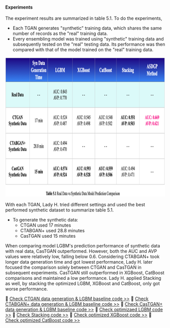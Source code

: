 #### Experiments

The experiment results are summarized in table 5.1. To do the experiments,
* Each TGAN generates "synthetic" training data, which shares the same number of records as the "real" training data.
* Every ensembling model was trained using "synthetic" training data and subsequently tested on the "real" testing data. Its performance was then compared with that of the model trained on the "real" training data.
<img src="https://github.com/lady-h-world/My_Garden/blob/main/images/Secret_Guest_images/syn_exp_table.png" width="930" height="441" />

With each TGAN, Lady H. tried different settings and used the best performed synthetic dataset to summarize table 5.1. 

* To generate the synthetic data:
  * CTGAN used 17 minutes
  * CTABGAN+ used 28.8 minutes
  * CasTGAN used 15 minutes

When comparing model LGBM's prediction performance of synthetic data with real data, CasTGAN outperformed. However, both the AUC and AVP values were relatively low, falling below 0.6. Considering CTABGAN+ took longer data generation time and got lowest performance, Lady H. later focused the comparison solely between CTGAN and CasTGAN in subsequent experiments. CasTGAN still outperformed in XGBoost, CatBoost comparisons and maintained a low performance. Lady H. applied Stacking as well, by stacking the optimized LGBM, XGBoost and CatBoost, only got worse performance.

🌻 [Check CTGAN data generation & LGBM baseline code >>][1] 
🌻 [Check CTABGAN+ data generation & LGBM baseline code >>][2] 
🌻 [Check CasTGAN+ data generation & LGBM baseline code >>][3] 
🌻 [Check optimizaed LGBM code >>][4] 
🌻 [Check Stacking code >>][5] 
🌻 [Check optimized XGBoost code >>][6] 
🌻 [Check optimized CatBoost code >>][7] 

[1]:https://github.com/lady-h-world/My_Garden/blob/main/code/secret_guest/syn_data_exps/syn_ctgan.ipynb
[2]:https://github.com/lady-h-world/My_Garden/blob/main/code/secret_guest/syn_data_exps/syn_ctabgan%2B.ipynb
[3]:https://github.com/lady-h-world/My_Garden/blob/main/code/secret_guest/syn_data_exps/syn_castgan.ipynb
[4]:https://github.com/lady-h-world/My_Garden/blob/main/code/secret_guest/syn_data_exps/hpo_lgbm.ipynb
[5]:https://github.com/lady-h-world/My_Garden/blob/main/code/secret_guest/syn_data_exps/stacking_vecstack.ipynb
[6]:https://github.com/lady-h-world/My_Garden/blob/main/code/secret_guest/syn_data_exps/hpo_xgboost.ipynb
[7]:https://github.com/lady-h-world/My_Garden/blob/main/code/secret_guest/syn_data_exps/hpo_catboost.ipynb